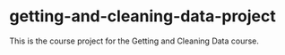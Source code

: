 # getting-and-cleaning-data-project
This is the course project for the Getting and Cleaning Data course.
